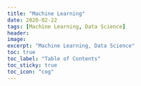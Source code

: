 ```yaml
---
title: "Machine Learning"
date: 2020-02-22
tags: [Machine Learning, Data Science]
header:
image:
excerpt: "Machine Learning, Data Science"
toc: true
toc_label: "Table of Contents"
toc_sticky: true
toc_icon: "cog"
---
```


